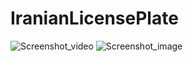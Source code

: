 # IranianLicensePlate

![Screenshot_video](https://github.com/user-attachments/assets/abe02779-6081-42f2-bb2e-d5ed18be0e9c)
![Screenshot_image](https://github.com/user-attachments/assets/9e045284-42d5-44c4-bfd5-392de32673b9)
